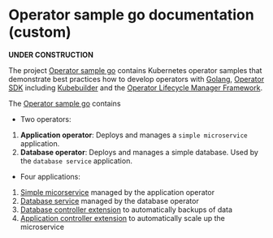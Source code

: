 # Operator sample go documentation (custom)

**UNDER CONSTRUCTION**

The project [Operator sample go](https://github.com/IBM/operator-sample-go) contains Kubernetes operator samples that demonstrate best practices how to develop operators with [Golang](https://go.dev/), [Operator SDK](https://sdk.operatorframework.io/) including [Kubebuilder](https://github.com/kubernetes-sigs/kubebuilder) and the [Operator Lifecycle Manager Framework](https://operatorframework.io/).

The [Operator sample go](https://github.com/IBM/operator-sample-go) contains 


* Two operators:

1) **Application operator**: Deploys and manages a `simple microservice` application.
2) **Database operator**: Deploys and manages a simple database. Used by the `database service` application.

* Four applications:

1) [Simple micorservice](simple-microservice/README.md) managed by the application operator
2) [Database service](database-service/README.md) managed by the database operator
3) [Database controller extension](operator-database-backup/README.md) to automatically backups of data
4) [Application controller extension](operator-application-scaler/README.md) to automatically scale up the microservice